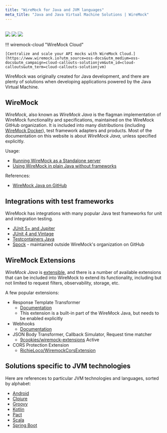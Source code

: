 ```yaml
---
title: "WireMock for Java and JVM languages"
meta_title: "Java and Java Virtual Machine Solutions | WireMock"
---
```


<br>

<div class="solution-block">
    <div class="solution-header"> 
        <img src="../../assets/images/logos/wiremock/logo_square.svg"> 
        <img src="../../assets/images/logos/doc-sections/connect.svg"> 
        <img src="../../assets/images/logos/technology/java.svg">
    </div>
</div>

!!! wiremock-cloud "WireMock Cloud"

    [Centralize and scale your API mocks with WireMock Cloud.](https://www.wiremock.io?utm_source=oss-docs&utm_medium=oss-docs&utm_campaign=cloud-callouts-solutionjvm&utm_id=cloud-callouts&utm_term=cloud-callouts-solutionjvm)

WireMock was originally created for Java development,
and there are plenty of solutions when developing applications powered by the Java Virtual Machine.

## WireMock

_WireMock_, also known as _WireMock Java_ is the flagman implementation of WireMock functionality and specifications,
maintained on the WireMock GitHub organization.
It is included into many distributions (including [WireMock Docker](../docs/standalone/docker.md)), test framework adapters and products.
Most of the documentation on this website is about _WireMock Java_, unless specified explicitly.

Usage:

- [Running WireMock as a Standalone server](../standalone/)
- [Using WireMock in plain Java without frameworks](../java-usage/.md)

References:

- [WireMock Java on GitHub](https://github.com/wiremock/wiremock)

## Integrations with test frameworks

WireMock has integrations with many popular Java test frameworks
for unit and integration testing.

- [JUnit 5+ and Jupiter](../junit-jupiter/)
- [JUnit 4 and Vintage](../java_usage/junit_4_and_vintage/)
- [Testcontainers Java](https://github.com/wiremock/wiremock-testcontainers-java)
- [Spock](https://github.com/felipefzdz/spock-wiremock-extension) - maintained outside WireMock's organization on GitHub

## WireMock Extensions

_WireMock Java_ is [extensible](../extending-wiremock/),
and there is a number of available extensions that can be included into WireMock
to extend its functionality, including but not limited to request filters, observability, storage, etc.

A few popular extensions:

- Response Template Transformer
  - [Documentation](../response-templating/)
  - This extension is a built-in part of the WireMock Java, but needs to be enabled explicitly
- Webhooks
  - [Documentation](../webhooks-and-callbacks/)
- JSON Body Transformer, Callback Simulator, Request time matcher
  - [9cookies/wiremock-extensions](https://github.com/9cookies/wiremock-extensions)
    Active
- CORS Protection Extension
  - [RichieLoco/WiremockCorsExtension](https://github.com/RichieLoco/WiremockCorsExtension)

## Solutions specific to JVM technologies

Here are references to particular JVM technologies and languages,
sorted by alphabet:

- [Android](../solutions/android/)
- [Clojure](https://docs.google.com/document/d/1TQccT9Bk-o2lvRVN8_mMaGttaOnwbYFLkn0DsmwGIOA/edit#heading=h.gvb3rxc1ab9p)
- [Groovy](../solutions/groovy/)
- [Kotlin](../solutions/kotlin/)
- [Pact](../solutions/pact/)
- [Scala](https://docs.google.com/document/d/1TQccT9Bk-o2lvRVN8_mMaGttaOnwbYFLkn0DsmwGIOA/edit#heading=h.gvb3rxc1ab9p)
- [Spring Boot](../solutions/spring-boot-integration/)
